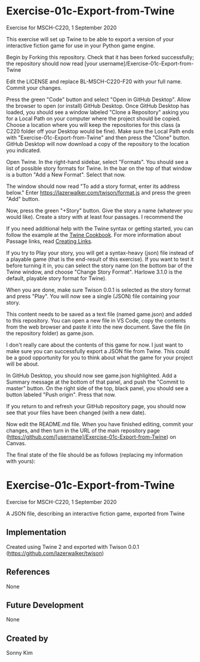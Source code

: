 # Exercise-01c-Export-from-Twine
Exercise for MSCH-C220, 1 September 2020

This exercise will set up Twine to be able to export a version of your interactive fiction game for use in your Python game engine.

Begin by Forking this repository. Check that it has been forked successfully; the repository should now read [your username]/Exercise-01c-Export-from-Twine

Edit the LICENSE and replace BL-MSCH-C220-F20 with your full name. Commit your changes.

Press the green "Code" button and select "Open in GitHub Desktop". Allow the browser to open (or install) GitHub Desktop. Once GitHub Desktop has loaded, you should see a window labeled "Clone a Repository" asking you for a Local Path on your computer where the project should be copied. Choose a location where you will keep the repositories for this class (a C220 folder off your Desktop would be fine). Make sure the Local Path ends with "Exercise-01c-Export-from-Twine" and then press the "Clone" button. GitHub Desktop will now download a copy of the repository to the location you indicated.

Open Twine. In the right-hand sidebar, select "Formats". You should see a list of possible story formats for Twine. In the bar on the top of that window is a button "Add a New Format". Select that now.

The window should now read "To add a story format, enter its address below." Enter https://lazerwalker.com/twison/format.js and press the green "Add" button.

Now, press the green "+Story" button. Give the story a name (whatever you would like). Create a story with at least four passages. I recommend the 

If you need additional help with the Twine syntax or getting started, you can follow the example at the [Twine Cookbook](https://twinery.org/cookbook/starting/twine2/firststory.html). For more information about Passage links, read [Creating Links](https://twinery.org/cookbook/starting/twine2/creatinglinks.html).

If you try to Play your story, you will get a syntax-heavy (json) file instead of a playable game (that is the end-result of this exercise). If you want to test it before turning it in, you can select the story name (on the bottom bar of the Twine window, and choose "Change Story Format". Harlowe 3.1.0 is the default, playable story format for Twine).

When you are done, make sure Twison 0.0.1 is selected as the story format and press "Play". You will now see a single (JSON) file containing your story.

This content needs to be saved as a text file (named game.json) and added to this repository. You can open a new file in VS Code, copy the contents from the web browser and paste it into the new document. Save the file (in the repository folder) as game.json.

I don't really care about the contents of this game for now. I just want to make sure you can successfully export a JSON file from Twine. This could be a good opportunity for you to think about what the game for your project will be about.

In GitHub Desktop, you should now see game.json highlighted. Add a Summary message at the bottom of that panel, and push the "Commit to master" button. On the right side of the top, black panel, you should see a button labeled "Push origin". Press that now.

If you return to and refresh your GitHub repository page, you should now see that your files have been changed (with a new date).

Now edit the README.md file. When you have finished editing, commit your changes, and then turn in the URL of the main repository page (https://github.com/[username]/Exercise-01c-Export-from-Twine) on Canvas.

The final state of the file should be as follows (replacing my information with yours):

# Exercise-01c-Export-from-Twine

Exercise for MSCH-C220, 1 September 2020

A JSON file, describing an interactive fiction game, exported from Twine

## Implementation
Created using Twine 2 and exported with Twison 0.0.1 (https://github.com/lazerwalker/twison)

## References
None

## Future Development
None

## Created by
Sonny Kim
